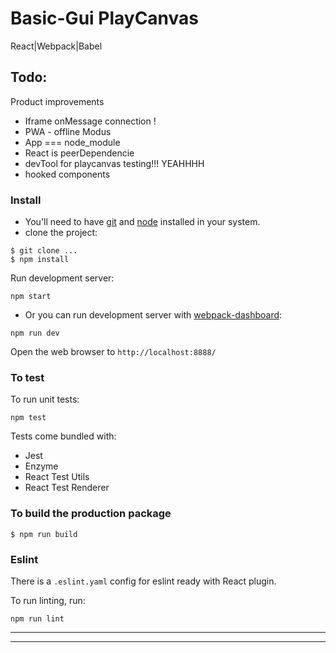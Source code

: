 # Basic-Gui PlayCanvas
React|Webpack|Babel

## Todo:
Product improvements
 * Iframe onMessage connection !
 * PWA - offline Modus
 * App === node_module
 * React is peerDependencie
 * devTool for playcanvas testing!!! YEAHHHH
 * hooked components

### Install

* You'll need to have [git](https://git-scm.com/) and [node](https://nodejs.org/en/) installed in your system.
* clone the project:

```
$ git clone ...
$ npm install
```

Run development server:
```
npm start
```

* Or you can run development server with [webpack-dashboard](https://github.com/FormidableLabs/webpack-dashboard):

```
npm run dev
```

Open the web browser to `http://localhost:8888/`

### To test
To run unit tests:

```
npm test
```

Tests come bundled with:

* Jest
* Enzyme
* React Test Utils
* React Test Renderer

### To build the production package

```
$ npm run build
```

### Eslint
There is a `.eslint.yaml` config for eslint ready with React plugin.

To run linting, run:

```
npm run lint
```
___
___
